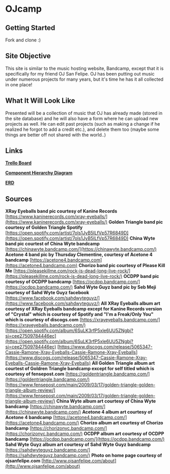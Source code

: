 # OJcamp #
## Getting Started ##
Fork and clone :)
## Site Objective ##
This site is similar to the music hosting website, Bandcamp, except that it is specifically for my friend OJ San Felipe. OJ has been putting out music under numerous projects for many years, but it's time he has it all collected in one place!
## What It Will Look Like ##
Presented will be a collection of music that OJ has already made (stored in the site database) and he will also have a form where he can upload new projects as well. He can edit past projects (such as making a change if he realized he forgot to add a credit etc.), and delete them too (maybe some things are better off not shared with the world..)
## Links ##
[**Trello Board**](https://trello.com/b/qBIVEiHz/ojcamp)

[**Component Hierarchy Diagram**](https://lucid.app/lucidchart/c00bb91d-4764-4e14-a3f2-a1f864ab9255/edit?invitationId=inv_98a5a15d-5640-49b0-aeaf-89e4cf5bddc1)

[**ERD**](https://lucid.app/lucidchart/f8a7f384-f4f3-4ce0-b783-53fe25eb9272/edit?invitationId=inv_e253d04e-c2d3-407e-9a4b-44040d43ae12)

## Sources ##
**XRay Eyeballs band pic courtesy of Kanine Records** [https://www.kaninerecords.com/xray-eyeballs/](https://www.kaninerecords.com/xray-eyeballs/)
**Golden Triangle band pic courtesy of Golden Triangle Spotify** [https://open.spotify.com/artist/7ols1JyB5ILfVp57R6849D](https://open.spotify.com/artist/7ols1JyB5ILfVp57R6849D)
**China Wyte band pic courtest of China Wyte bandcamp** [https://chinawyte.bandcamp.com/](https://chinawyte.bandcamp.com/)
**Acetone 4 band pic by Thursday Clementine, courtesy of Acetone 4 bandcamp** [https://acetone4.bandcamp.com](https://acetone4.bandcamp.com)
**Chorizo band pic courtesy of Please Kill Me** [https://pleasekillme.com/rock-is-dead-long-live-rock/](https://pleasekillme.com/rock-is-dead-long-live-rock/)
**OCDPP band pic courtesy of OCDPP bandcamp** [https://ocdpp.bandcamp.com/](https://ocdpp.bandcamp.com/)
**Sahd Wyte Guyz band pic by Seb Meji courtesy of Sahd Wyte Guyz facebook** [https://www.facebook.com/sahdwyteguyz/](https://www.facebook.com/sahdwyteguyz/)
**All XRay Eyeballs album art courtesy of XRay Eyeballs bandcamp except for Kanine Records version of "Crystal" which is courtesy of Spotify and "I'm a Freak/Only You" which is courtesy of discogs.com** [https://xrayeyeballs.bandcamp.com/](https://xrayeyeballs.bandcamp.com/) [https://open.spotify.com/album/6SuLK3rfP5xle6UU5ZNgbj?si=cee27509784446ec](https://open.spotify.com/album/6SuLK3rfP5xle6UU5ZNgbj?si=cee27509784446ec) [https://www.discogs.com/release/5065347-Cassie-Ramone-Xray-Eyeballs-Cassie-Ramone-Xray-Eyeballs](https://www.discogs.com/release/5065347-Cassie-Ramone-Xray-Eyeballs-Cassie-Ramone-Xray-Eyeballs)
**All Golden Triangle album art courtest of Goldren Triangle bandcamp except for self titled which is courtesy of fensepost.com** [https://goldentriangle.bandcamp.com/](https://goldentriangle.bandcamp.com/) [https://www.fensepost.com/main/2009/03/17/golden-triangle-golden-triangle-album-review/](https://www.fensepost.com/main/2009/03/17/golden-triangle-golden-triangle-album-review/)
**China Wyte album art courtesy of China Wyte bandcamp** [https://chinawyte.bandcamp.com/](https://chinawyte.bandcamp.com/)
**Acetone 4 album art courtesy of Acetone 4 bandcamp** [https://acetone4.bandcamp.com/](https://acetone4.bandcamp.com/)
**Chorizo album art courtesy of Chorizo bandcamp** [https://chorizonyc.bandcamp.com/](https://chorizonyc.bandcamp.com/)
**OCDPP album art courtesy of OCDPP bandcamp** [https://ocdpp.bandcamp.com/](https://ocdpp.bandcamp.com/)
**Sahd Wyte Guyz album art courtesy of Sahd Wyte Guyz bandcamp** [https://sahdwyteguyz.bandcamp.com/](https://sahdwyteguyz.bandcamp.com/)
**Photo on home page courtesy of ojsanfelipe.com** [http://www.ojsanfelipe.com/about](http://www.ojsanfelipe.com/about)